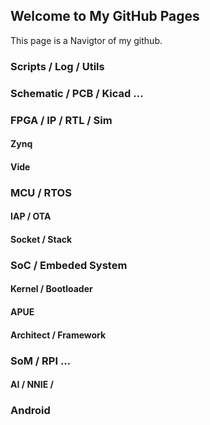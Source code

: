 ## Welcome to My GitHub Pages

This page is a Navigtor of my github.


### Scripts / Log / Utils

### Schematic / PCB / Kicad ...

### FPGA / IP / RTL / Sim

#### Zynq

#### Vide


### MCU / RTOS

#### IAP / OTA

#### Socket / Stack


### SoC / Embeded System

#### Kernel / Bootloader

#### APUE

#### Architect / Framework

### SoM / RPI ...

#### AI / NNIE /


### Android


